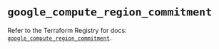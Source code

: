 # `google_compute_region_commitment`

Refer to the Terraform Registry for docs: [`google_compute_region_commitment`](https://registry.terraform.io/providers/hashicorp/google/5.13.0/docs/resources/compute_region_commitment).

